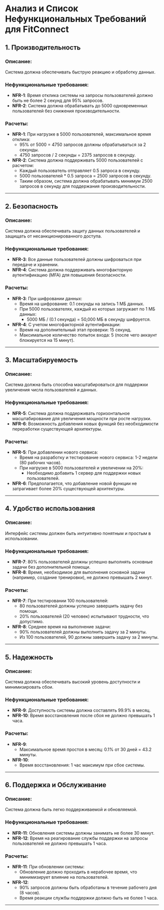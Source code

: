 # Анализ и Список Нефункциональных Требований для FitConnect

## 1. Производительность
### Описание:
Система должна обеспечивать быструю реакцию и обработку данных.

### Нефункциональные требования:
- **NFR-1**: Время отклика системы на запросы пользователей должно быть не более 2 секунд для 95% запросов.
- **NFR-2**: Система должна обрабатывать до 5000 одновременных пользователей без снижения производительности.

### Расчеты:
- **NFR-1**: При нагрузке в 5000 пользователей, максимальное время отклика:
    - 95% от 5000 = 4750 запросов должны обрабатываться за 2 секунды.
    - 4750 запросов / 2 секунды = 2375 запросов в секунду.
- **NFR-2**: Система должна поддерживать 5000 пользователей с расчетом:
    - Каждый пользователь отправляет 0.5 запроса в секунду.
    - 5000 пользователей * 0.5 запроса = 2500 запросов в секунду.
    - Таким образом, система должна обрабатывать минимум 2500 запросов в секунду для поддержания производительности.

---

## 2. Безопасность
### Описание:
Система должна обеспечивать защиту данных пользователей и защищать от несанкционированного доступа.

### Нефункциональные требования:
- **NFR-3**: Все данные пользователей должны шифроваться при передаче и хранении.
- **NFR-4**: Система должна поддерживать многофакторную аутентификацию (MFA) для повышения безопасности.

### Расчеты:
- **NFR-3**: При шифровании данных:
    - Время на шифрование: 0.1 секунды на запись 1 МБ данных.
    - При 5000 пользователях, каждый из которых загружает по 1 МБ данных:
        - 5000 МБ / (0.1 секунда) = 50,000 МБ в секунду шифруется.
- **NFR-4**: С учетом многофакторной аутентификации:
    - Время на дополнительный этап проверки: 15 секунд.
    - Максимальное количество попыток входа: 5 (после чего аккаунт блокируется на 15 минут).

---

## 3. Масштабируемость
### Описание:
Система должна быть способна масштабироваться для поддержки увеличения числа пользователей и данных.

### Нефункциональные требования:
- **NFR-5**: Система должна поддерживать горизонтальное масштабирование для увеличения мощности при росте нагрузки.
- **NFR-6**: Возможность добавления новых функций без необходимости переработки существующей архитектуры.

### Расчеты:
- **NFR-5**: При добавлении нового сервиса:
    - Время на разработку и тестирование нового сервиса: 1-2 недели (80 рабочих часов).
    - При нагрузке в 5000 пользователей и увеличении на 20%:
        - Необходимо добавить 1 сервер для поддержки новых пользователей.
- **NFR-6**: Предполагается, что добавление новой функции не затрагивает более 20% существующей архитектуры.

---

## 4. Удобство использования
### Описание:
Интерфейс системы должен быть интуитивно понятным и простым в использовании.

### Нефункциональные требования:
- **NFR-7**: 80% пользователей должны успешно выполнять основные задачи без дополнительной помощи.
- **NFR-8**: Время, необходимое для выполнения основной задачи (например, создание тренировки), не должно превышать 2 минут.

### Расчеты:
- **NFR-7**: При тестировании 100 пользователей:
    - 80 пользователей должны успешно завершить задачу без помощи.
    - 20% пользователей (20 человек) испытывают трудности, что допустимо.
- **NFR-8**: Среднее время на выполнение задачи:
    - 90% пользователей должны выполнить задачу за 2 минуты.
    - Из 100 пользователей, 90 должны завершить задачу за 2 минуты.

---

## 5. Надежность
### Описание:
Система должна обеспечивать высокий уровень доступности и минимизировать сбои.

### Нефункциональные требования:
- **NFR-9**: Доступность системы должна составлять 99.9% в месяц.
- **NFR-10**: Время восстановления после сбоя не должно превышать 1 часа.

### Расчеты:
- **NFR-9**:
    - Максимальное время простоя в месяц: 0.1% от 30 дней = 43.2 минуты.
- **NFR-10**:
    - Время восстановления: 1 час максимум при сбое системы.

---

## 6. Поддержка и Обслуживание
### Описание:
Система должна быть легко поддерживаемой и обновляемой.

### Нефункциональные требования:
- **NFR-11**: Обновления системы должны занимать не более 30 минут.
- **NFR-12**: Время на реагирование службы поддержки на запросы пользователей не должно превышать 1 часа.

### Расчеты:
- **NFR-11**: При обновлении системы:
    - Обновление должно проходить в нерабочее время, что минимизирует влияние на пользователей.
- **NFR-12**:
    - 90% запросов должны быть обработаны в течение рабочего дня (8 часов).
    - Время реакции службы поддержки должно быть не более 1 часа.

---
